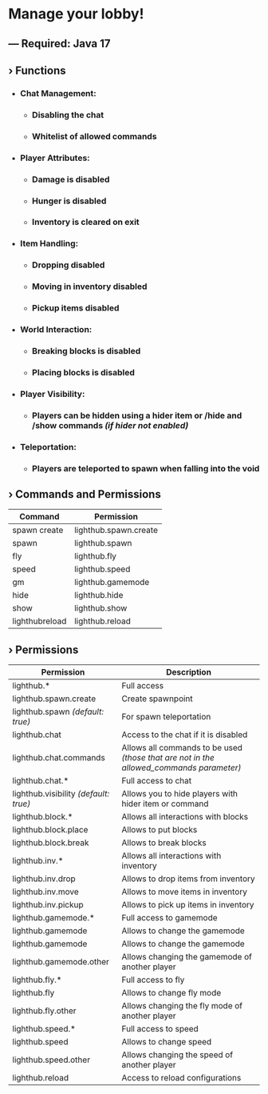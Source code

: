 # Manage your lobby!

## — Required: Java 17

## › Functions

- ### Chat Management:
  - ### Disabling the chat
  - ### Whitelist of allowed commands
- ### Player Attributes:
  - ### Damage is disabled
  - ### Hunger is disabled
  - ### Inventory is cleared on exit
- ### Item Handling:
  - ### Dropping disabled
  - ### Moving in inventory disabled
  - ### Pickup items disabled
- ### World Interaction:
  - ### Breaking blocks is disabled
  - ### Placing blocks is disabled
- ### Player Visibility:
  - ### Players can be hidden using a hider item or /hide and /show commands _(if hider not enabled)_
- ### Teleportation:
  - ### Players are teleported to spawn when falling into the void

## › Commands and Permissions

| Command          | Permission            |
|------------------|-----------------------|
| spawn create     | lighthub.spawn.create |
| spawn            | lighthub.spawn        |
| fly              | lighthub.fly          |
| speed            | lighthub.speed        |
| gm               | lighthub.gamemode     |
| hide             | lighthub.hide         |
| show             | lighthub.show         |
| lighthubreload   | lighthub.reload       |

## › Permissions

| Permission                            | Description                                                                             |
|---------------------------------------|-----------------------------------------------------------------------------------------|
| lighthub.*                            | Full access                                                                             |
| lighthub.spawn.create                 | Create spawnpoint                                                                       |
| lighthub.spawn _(default: true)_      | For spawn teleportation                                                                 |
| lighthub.chat                         | Access to the chat if it is disabled                                                    |
| lighthub.chat.commands                | Allows all commands to be used _(those that are not in the allowed_commands parameter)_ |
| lighthub.chat.*                       | Full access to chat                                                                     |
| lighthub.visibility _(default: true)_ | Allows you to hide players with hider item or command                                   |
| lighthub.block.*                      | Allows all interactions with blocks                                                     | 
| lighthub.block.place                  | Allows to put blocks                                                                    |
| lighthub.block.break                  | Allows to break blocks                                                                  |
| lighthub.inv.*                        | Allows all interactions with inventory                                                  |
| lighthub.inv.drop                     | Allows to drop items from inventory                                                     |
| lighthub.inv.move                     | Allows to move items in inventory                                                       |
| lighthub.inv.pickup                   | Allows to pick up items in inventory                                                    |
| lighthub.gamemode.*                   | Full access to gamemode                                                                 |
| lighthub.gamemode                     | Allows to change the gamemode                                                           |
| lighthub.gamemode                     | Allows to change the gamemode                                                           |
| lighthub.gamemode.other               | Allows changing the gamemode of another player                                          |
| lighthub.fly.*                        | Full access to fly                                                                      |
| lighthub.fly                          | Allows to change fly mode                                                               |
| lighthub.fly.other                    | Allows changing the fly mode of another player                                          |
| lighthub.speed.*                      | Full access to speed                                                                    |
| lighthub.speed                        | Allows to change speed                                                                  |
| lighthub.speed.other                  | Allows changing the speed of another player                                             |
| lighthub.reload                       | Access to reload configurations                                                         |